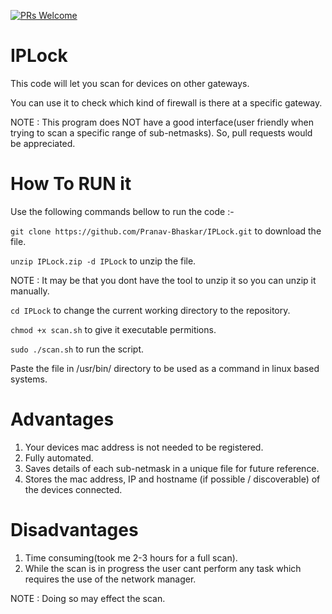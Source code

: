 [![PRs Welcome](https://img.shields.io/badge/PRs-welcome-brightgreen.svg?style=flat-square)](http://makeapullrequest.com) 
# IPLock
This code will let you scan for devices on other gateways.
  
You can use it to check which kind of firewall is there at a specific gateway.
  
NOTE : This program does NOT have a good interface(user friendly when trying to scan a specific range of sub-netmasks). So, pull requests would be appreciated.
# How To RUN it
Use the following commands bellow to run the code :-
  
`git clone https://github.com/Pranav-Bhaskar/IPLock.git` to download the file.
  
`unzip IPLock.zip -d IPLock` to unzip the file.
  
NOTE : It may be that you dont have the tool to unzip it so you can unzip it manually.
  
`cd IPLock` to change the current working directory to the repository.
  
`chmod +x scan.sh` to give it executable permitions.
  
`sudo ./scan.sh` to run the script.

Paste the file in /usr/bin/ directory to be used as a command in linux based systems.
# Advantages
1. Your devices mac address is not needed to be registered.
2. Fully automated.
3. Saves details of each sub-netmask in a unique file for future reference.
4. Stores the mac address, IP and hostname (if possible / discoverable) of the devices connected.
# Disadvantages
1. Time consuming(took me 2-3 hours for a full scan).
2. While the scan is in progress the user cant perform any task which requires the use of the network manager.
  
NOTE : Doing so may effect the scan.
